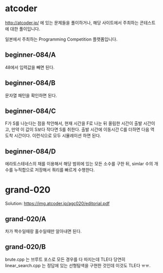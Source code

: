 # atcoder
http://atcoder.jp/ 에 있는 문제들을 풀이하거나, 해당 사이트에서 주최하는 콘테스트에 대한 풀이입니다.    

일본에서 주최하는 Programming Competition 플랫폼입니다.

## beginner-084/A
48에서 입력값을 빼면 된다.

## beginner-084/B
문자열 패턴을 확인하면 된다.

## beginner-084/C
F가 S를 나눈다는 점을 착안해서, 현재 시간을 F로 나눈 뒤 올림한 시간이 출발 시간이고, 만약 이 값이 S보다 작다면 S를 취한다.
출발 시간에 이동시간 C를 더하면 다음 역 도착 시간이다. 이런식으로 모두 시뮬레이션 하면 된다.

## beginner-084/D
에라토스테네스의 채를 이용해서 해당 범위에 있는 모든 소수를 구한 뒤, simlar 수의 개수를 누적합으로 저장해서 쿼리를 빠르게 수행한다.

# grand-020
Solution: https://img.atcoder.jp/agc020/editorial.pdf

## grand-020/A
차가 짝수일때랑 홀수일때만 알아내면 된다.

## grand-020/B
brute.cpp 는 브루트 포스로 모든 경우를 다 따지는데 TLE다 당연히    
linear_search.cpp 는 정답에 있는 선형탐색을 구현한 것인데 이것도 TLE다 ㅠㅠ.